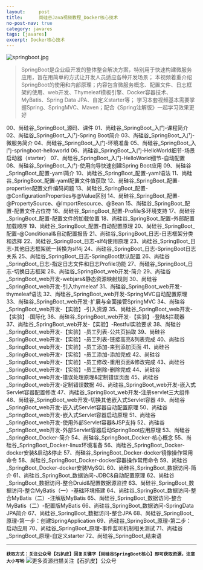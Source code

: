 ```yaml
---
layout:     post
title:      尚硅谷Java视频教程_Docker核心技术
no-post-nav: true
category: javares
tags: [javares]
excerpt: Docker核心技术
---
```



![springboot.jpg](https://upload-images.jianshu.io/upload_images/12555954-36a89b398ac0ad46.jpg?imageMogr2/auto-orient/strip%7CimageView2/2/w/1240)


> SpringBoot是企业级开发的整体整合解决方案，特别用于快速构建微服务应用，旨在用简单的方式让开发人员适应各种开发场景；
本视频着重介绍SpringBoot的使用和内部原理；内容包含微服务概念、配置文件、日志框架的使用、web开发、Thymeleaf模板引擎、Docker容器技术、MyBatis、Spring Data JPA、自定义starter等；
学习本套视频基本需要掌握Spring、SpringMVC、Maven；配合《Spring注解版》一起学习效果更好

00、尚硅谷_SpringBoot_源码、课件 
01、尚硅谷_SpringBoot_入门-课程简介 
02、尚硅谷_SpringBoot_入门-Spring Boot简介 
03、尚硅谷_SpringBoot_入门-微服务简介 
04、尚硅谷_SpringBoot_入门-环境准备 
05、尚硅谷_SpringBoot_入门-springboot-helloworld 
06、尚硅谷_SpringBoot_入门-HelloWorld细节-场景启动器（starter）
07、尚硅谷_SpringBoot_入门-HelloWorld细节-自动配置 
08、尚硅谷_SpringBoot_入门-使用向导快速创建Spring Boot应用 
09、尚硅谷_SpringBoot_配置-yaml简介 
10、尚硅谷_SpringBoot_配置-yaml语法 
11、尚硅谷_SpringBoot_配置-yaml配置文件值获取 
12、尚硅谷_SpringBoot_配置-properties配置文件编码问题 
13、尚硅谷_SpringBoot_配置-@ConfigurationProperties与@Value区别 
14、尚硅谷_SpringBoot_配置-@PropertySource、@ImportResource、@Bean 
15、尚硅谷_SpringBoot_配置-配置文件占位符 
16、尚硅谷_SpringBoot_配置-Profile多环境支持 
17、尚硅谷_SpringBoot_配置-配置文件的加载位置 
18、尚硅谷_SpringBoot_配置-外部配置加载顺序 
19、尚硅谷_SpringBoot_配置-自动配置原理 
20、尚硅谷_SpringBoot_配置-@Conditional&自动配置报告 
21、尚硅谷_SpringBoot_日志-日志框架分类和选择 
22、尚硅谷_SpringBoot_日志-slf4j使用原理 
23、尚硅谷_SpringBoot_日志-其他日志框架统一转换为slf4j 
24、尚硅谷_SpringBoot_日志-SpringBoot日志关系 
25、尚硅谷_SpringBoot_日志-SpringBoot默认配置 
26、尚硅谷_SpringBoot_日志-指定日志文件和日志Profile功能 
27、尚硅谷_SpringBoot_日志-切换日志框架 
28、尚硅谷_SpringBoot_web开发-简介 
29、尚硅谷_SpringBoot_web开发-webjars&静态资源映射规则 
30、尚硅谷_SpringBoot_web开发-引入thymeleaf 
31、尚硅谷_SpringBoot_web开发-thymeleaf语法 
32、尚硅谷_SpringBoot_web开发-SpringMVC自动配置原理 
33、尚硅谷_SpringBoot_web开发-扩展与全面接管SpringMVC 
34、尚硅谷_SpringBoot_web开发-【实验】-引入资源 
35、尚硅谷_SpringBoot_web开发-【实验】-国际化 
36、尚硅谷_SpringBoot_web开发-【实验】-登陆&拦截器 
37、尚硅谷_SpringBoot_web开发-【实验】-Restful实验要求 
38、尚硅谷_SpringBoot_web开发-【实验】-员工列表-公共页抽取 
39、尚硅谷_SpringBoot_web开发-【实验】-员工列表-链接高亮&列表完成 
40、尚硅谷_SpringBoot_web开发-【实验】-员工添加-来到添加页面 
41、尚硅谷_SpringBoot_web开发-【实验】-员工添加-添加完成 
42、尚硅谷_SpringBoot_web开发-【实验】-员工修改-重用页面&修改完成 
43、尚硅谷_SpringBoot_web开发-【实验】-员工删除-删除完成 
44、尚硅谷_SpringBoot_web开发-错误处理原理&定制错误页面 
45、尚硅谷_SpringBoot_web开发-定制错误数据 
46、尚硅谷_SpringBoot_web开发-嵌入式Servlet容器配置修改 
47、尚硅谷_SpringBoot_web开发-注册servlet三大组件 
48、尚硅谷_SpringBoot_web开发-切换其他嵌入式Servlet容器 
49、尚硅谷_SpringBoot_web开发-嵌入式Servlet容器自动配置原理 
50、尚硅谷_SpringBoot_web开发-嵌入式Servlet容器启动原理 
51、尚硅谷_SpringBoot_web开发-使用外部Servlet容器&JSP支持 
52、尚硅谷_SpringBoot_web开发-外部Servlet容器启动SpringBoot应用原理 
53、尚硅谷_SpringBoot_Docker-简介 
54、尚硅谷_SpringBoot_Docker-核心概念 
55、尚硅谷_SpringBoot_Docker-linux环境准备 
56、尚硅谷_SpringBoot_Docker-docker安装&启动&停止 
57、尚硅谷_SpringBoot_Docker-docker镜像操作常用命令 
58、尚硅谷_SpringBoot_Docker-docker容器操作常用命令 
59、尚硅谷_SpringBoot_Docker-docker安装MySQL 
60、尚硅谷_SpringBoot_数据访问-简介 
61、尚硅谷_SpringBoot_数据访问-JDBC&自动配置原理 
62、尚硅谷_SpringBoot_数据访问-整合Druid&配置数据源监控 
63、尚硅谷_SpringBoot_数据访问-整合MyBatis（一）-基础环境搭建
64、尚硅谷_SpringBoot_数据访问-整合MyBatis（二）-注解版MyBatis 
65、尚硅谷_SpringBoot_数据访问-整合MyBatis（二）-配置版MyBatis 
66、尚硅谷_SpringBoot_数据访问-SpringData JPA简介 
67、尚硅谷_SpringBoot_数据访问-整合JPA 
68、尚硅谷_SpringBoot_原理-第一步：创建SpringApplication 
69、尚硅谷_SpringBoot_原理-第二步：启动应用 
70、尚硅谷_SpringBoot_原理-事件监听机制相关测试
71、尚硅谷_SpringBoot_原理-自定义starter 
72、尚硅谷_SpringBoot_结束语

---
**`获取方式：关注公众号【石扒皮】回复关键字【尚硅谷SpringBoot核心】即可获取资源，注意大小写哟`**
![更多资源扫描关注【石扒皮】公众号](https://upload-images.jianshu.io/upload_images/12555954-392dfb59326481b0.png?imageMogr2/auto-orient/strip%7CimageView2/2/w/1240)

